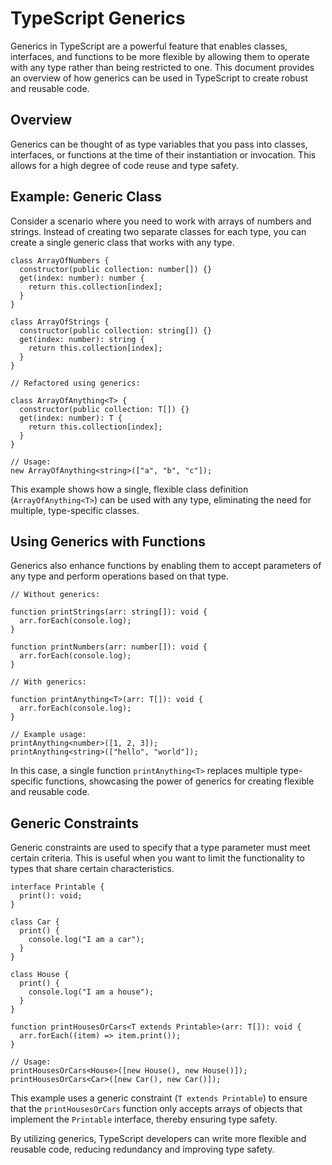 # TypeScript Generics

Generics in TypeScript are a powerful feature that enables classes, interfaces, and functions to be more flexible by allowing them to operate with any type rather than being restricted to one. This document provides an overview of how generics can be used in TypeScript to create robust and reusable code.

## Overview

Generics can be thought of as type variables that you pass into classes, interfaces, or functions at the time of their instantiation or invocation. This allows for a high degree of code reuse and type safety.

## Example: Generic Class

Consider a scenario where you need to work with arrays of numbers and strings. Instead of creating two separate classes for each type, you can create a single generic class that works with any type.

```tsx
class ArrayOfNumbers {
  constructor(public collection: number[]) {}
  get(index: number): number {
    return this.collection[index];
  }
}

class ArrayOfStrings {
  constructor(public collection: string[]) {}
  get(index: number): string {
    return this.collection[index];
  }
}

// Refactored using generics:

class ArrayOfAnything<T> {
  constructor(public collection: T[]) {}
  get(index: number): T {
    return this.collection[index];
  }
}

// Usage:
new ArrayOfAnything<string>(["a", "b", "c"]);
```

This example shows how a single, flexible class definition (`ArrayOfAnything<T>`) can be used with any type, eliminating the need for multiple, type-specific classes.

## Using Generics with Functions

Generics also enhance functions by enabling them to accept parameters of any type and perform operations based on that type.

```tsx
// Without generics:

function printStrings(arr: string[]): void {
  arr.forEach(console.log);
}

function printNumbers(arr: number[]): void {
  arr.forEach(console.log);
}

// With generics:

function printAnything<T>(arr: T[]): void {
  arr.forEach(console.log);
}

// Example usage:
printAnything<number>([1, 2, 3]);
printAnything<string>(["hello", "world"]);
```

In this case, a single function `printAnything<T>` replaces multiple type-specific functions, showcasing the power of generics for creating flexible and reusable code.

## Generic Constraints

Generic constraints are used to specify that a type parameter must meet certain criteria. This is useful when you want to limit the functionality to types that share certain characteristics.

```tsx
interface Printable {
  print(): void;
}

class Car {
  print() {
    console.log("I am a car");
  }
}

class House {
  print() {
    console.log("I am a house");
  }
}

function printHousesOrCars<T extends Printable>(arr: T[]): void {
  arr.forEach((item) => item.print());
}

// Usage:
printHousesOrCars<House>([new House(), new House()]);
printHousesOrCars<Car>([new Car(), new Car()]);
```

This example uses a generic constraint (`T extends Printable`) to ensure that the `printHousesOrCars` function only accepts arrays of objects that implement the `Printable` interface, thereby ensuring type safety.

By utilizing generics, TypeScript developers can write more flexible and reusable code, reducing redundancy and improving type safety.
